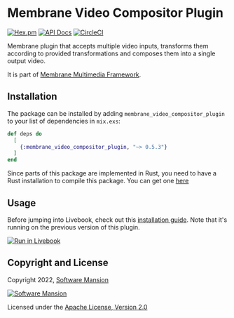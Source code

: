 # Membrane Video Compositor Plugin

[![Hex.pm](https://img.shields.io/hexpm/v/membrane_video_compositor_plugin.svg)](https://hex.pm/packages/membrane_video_compositor_plugin)
[![API Docs](https://img.shields.io/badge/api-docs-yellow.svg?style=flat)](https://hexdocs.pm/membrane_video_compositor_plugin)
[![CircleCI](https://dl.circleci.com/status-badge/img/gh/membraneframework/membrane_video_compositor_plugin/tree/master.svg?style=svg)](https://dl.circleci.com/status-badge/redirect/gh/membraneframework/membrane_video_compositor_plugin/tree/master)

Membrane plugin that accepts multiple video inputs, transforms them according to provided transformations and composes them into a single output video.

It is part of [Membrane Multimedia Framework](https://membraneframework.org).

## Installation

The package can be installed by adding `membrane_video_compositor_plugin` to your list of dependencies in `mix.exs`:

```elixir
def deps do
  [
    {:membrane_video_compositor_plugin, "~> 0.5.3"}
  ]
end
```

Since parts of this package are implemented in Rust, you need to have a Rust installation to compile this package. You can get one [here](https://rustup.rs/)

## Usage

Before jumping into Livebook, check out this [installation guide](https://github.com/membraneframework/guide/tree/master/livebook_examples).
Note that it's running on the previous version of this plugin.

[![Run in Livebook](https://livebook.dev/badge/v1/blue.svg)](https://livebook.dev/run?url=https%3A%2F%2Fgithub.com%2Fmembraneframework%2Fguide%2Fblob%2Fmaster%2Flivebook_examples%2Fvideo_compositor%2Fvideo_compositor.livemd)

## Copyright and License

Copyright 2022, [Software Mansion](https://swmansion.com/?utm_source=git&utm_medium=readme&utm_campaign=membrane_video_compositor_plugin)

[![Software Mansion](https://logo.swmansion.com/logo?color=white&variant=desktop&width=200&tag=membrane-github)](https://swmansion.com/?utm_source=git&utm_medium=readme&utm_campaign=membrane_video_compositor_plugin)

Licensed under the [Apache License, Version 2.0](LICENSE)
